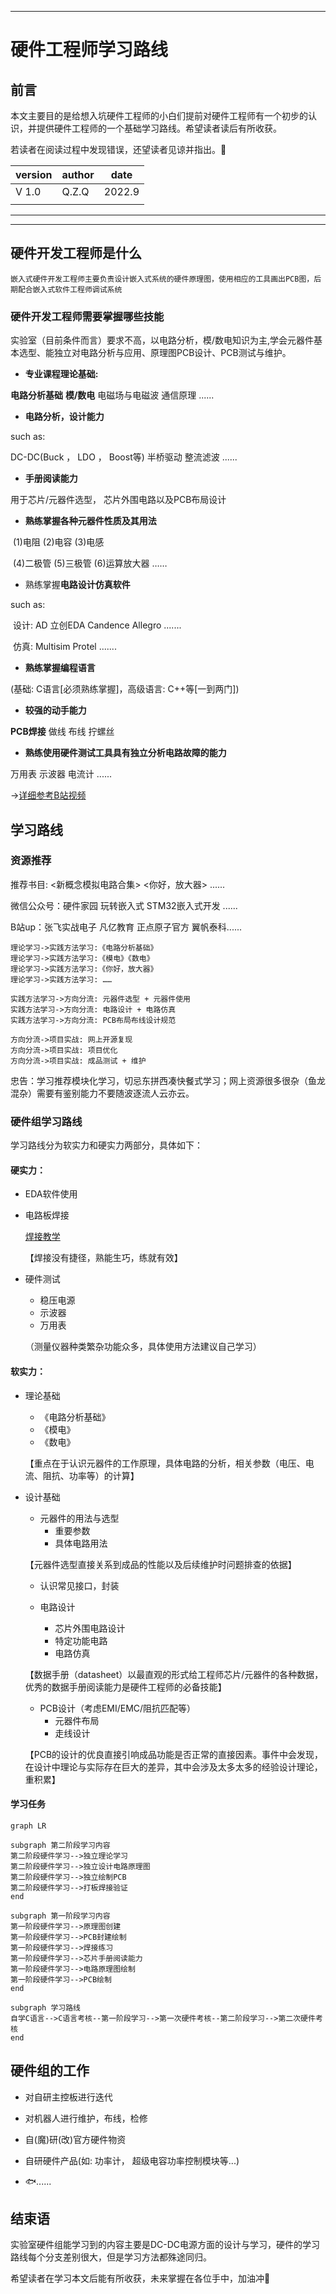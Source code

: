 ------

# 硬件工程师学习路线

## 前言

本文主要目的是给想入坑硬件工程师的小白们提前对硬件工程师有一个初步的认识，并提供硬件工程师的一个基础学习路线。希望读者读后有所收获。

若读者在阅读过程中发现错误，还望读者见谅并指出。🙏

| version | author | date   |
| ------- | ------ | ------ |
| V 1.0   | Q.Z.Q  | 2022.9 |
|         |        |        |

------

------

## 硬件开发工程师是什么

```from:知乎
嵌入式硬件开发工程师主要负责设计嵌入式系统的硬件原理图，使用相应的工具画出PCB图，后期配合嵌入式软件工程师调试系统
```

### 硬件开发工程师需要掌握哪些技能

实验室（目前条件而言）要求不高，以电路分析，模/数电知识为主,学会元器件基本选型、能独立对电路分析与应用、原理图PCB设计、PCB测试与维护。

- **专业课程理论基础:**	

**电路分析基础**	**模/数电**	电磁场与电磁波	通信原理	......

- **电路分析，设计能力**

such as:	

DC-DC(Buck ， LDO ， Boost等)	半桥驱动	整流滤波	......

- **手册阅读能力**

用于芯片/元器件选型，	芯片外围电路以及PCB布局设计

- **熟练掌握各种元器件性质及其用法**

​	(1)电阻	(2)电容	(3)电感	

​	(4)二极管	(5)三极管	(6)运算放大器	……

- 熟练掌握**电路设计仿真软件**


such as:	

​	设计:	AD	立创EDA	Candence Allegro	.......

​	仿真:	Multisim	Protel	.......

- **熟练掌握编程语言**

(基础:	C语言[必须熟练掌握]，高级语言:	C++等[一到两门])

- **较强的动手能力**

**PCB焊接**	做线	布线	拧螺丝

- **熟练使用硬件测试工具具有独立分析电路故障的能力**

万用表	示波器	电流计	......

->[详细参考B站视频](https://www.bilibili.com/video/BV1q34y1p7j1?spm_id_from=333.880.my_history.page.click&vd_source=f10f0062b3069d075458559da23d053d)

## 学习路线

### 资源推荐

推荐书目:	<新概念模拟电路合集>	<你好，放大器>	......

微信公众号：硬件家园   玩转嵌入式   STM32嵌入式开发	......

B站up：张飞实战电子   凡亿教育   正点原子官方   翼帆泰科......

~~~sequence
理论学习->实践方法学习:《电路分析基础》
理论学习->实践方法学习:《模电》《数电》
理论学习->实践方法学习:《你好，放大器》
理论学习->实践方法学习: ……

实践方法学习->方向分流: 元器件选型 + 元器件使用
实践方法学习->方向分流: 电路设计 + 电路仿真
实践方法学习->方向分流: PCB布局布线设计规范

方向分流->项目实战: 网上开源复现
方向分流->项目实战: 项目优化
方向分流->项目实战: 成品测试 + 维护
~~~



忠告：学习推荐模块化学习，切忌东拼西凑快餐式学习；网上资源很多很杂（鱼龙混杂）需要有鉴别能力不要随波逐流人云亦云。

### 硬件组学习路线

学习路线分为软实力和硬实力两部分，具体如下：

#### 硬实力：

- EDA软件使用

- 电路板焊接

  [焊接教学](https://www.bilibili.com/video/BV1eJ411K7rM/?spm_id_from=333.337.search-card.all.click&amp;vd_source=f10f0062b3069d075458559da23d053 )

  【焊接没有捷径，熟能生巧，练就有效】

- 硬件测试

  - 稳压电源
  - 示波器
  - 万用表

  （测量仪器种类繁杂功能众多，具体使用方法建议自己学习）

#### 软实力：

- 理论基础

  - 《电路分析基础》
  - 《模电》
  - 《数电》

  【重点在于认识元器件的工作原理，具体电路的分析，相关参数（电压、电流、阻抗、功率等）的计算】

- 设计基础

  - 元器件的用法与选型
    - 重要参数
    - 具体电路用法

  【元器件选型直接关系到成品的性能以及后续维护时问题排查的依据】

  - 认识常见接口，封装

  - 电路设计
    - 芯片外围电路设计
    - 特定功能电路
    - 电路仿真

  【数据手册（datasheet）以最直观的形式给工程师芯片/元器件的各种数据，优秀的数据手册阅读能力是硬件工程师的必备技能】

  - PCB设计（考虑EMI/EMC/阻抗匹配等）
    - 元器件布局
    - 走线设计

  【PCB的设计的优良直接引响成品功能是否正常的直接因素。事件中会发现，在设计中理论与实际存在巨大的差异，其中会涉及太多太多的经验设计理论，重积累】

#### 学习任务

~~~mermaid
graph LR

subgraph 第二阶段学习内容
第二阶段硬件学习-->独立理论学习
第二阶段硬件学习-->独立设计电路原理图
第二阶段硬件学习-->独立绘制PCB
第二阶段硬件学习-->打板焊接验证
end

subgraph 第一阶段学习内容
第一阶段硬件学习-->原理图创建
第一阶段硬件学习-->PCB封建绘制
第一阶段硬件学习-->焊接练习
第一阶段硬件学习-->芯片手册阅读能力
第一阶段硬件学习-->电路原理图绘制
第一阶段硬件学习-->PCB绘制
end

subgraph 学习路线
自学C语言-->C语言考核--第一阶段学习-->第一次硬件考核--第二阶段学习-->第二次硬件考核
end
~~~

## 硬件组的工作

+ 对自研主控板进行迭代

+ 对机器人进行维护，布线，检修

+ 自(魔)研(改)官方硬件物资

+ 自研硬件产品(如: 功率计， 超级电容功率控制模块等...)
+ 🐟......

## 结束语

实验室硬件组能学习到的内容主要是DC-DC电源方面的设计与学习，硬件的学习路线每个分支差别很大，但是学习方法都殊途同归。

希望读者在学习本文后能有所收获，未来掌握在各位手中，加油冲🚀
